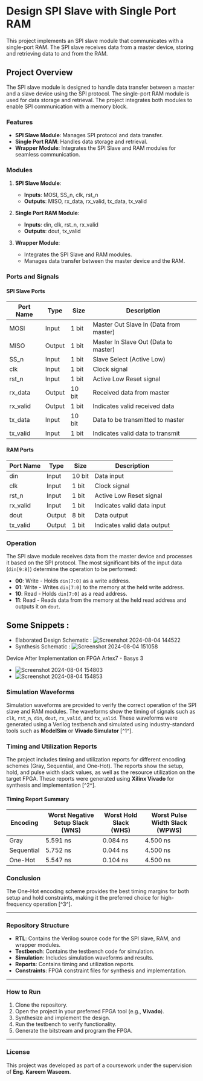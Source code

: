 # Design SPI Slave with Single Port RAM

This project implements an SPI slave module that communicates with a single-port RAM. The SPI slave receives data from a master device, storing and retrieving data to and from the RAM.

## Project Overview

The SPI slave module is designed to handle data transfer between a master and a slave device using the SPI protocol. The single-port RAM module is used for data storage and retrieval. The project integrates both modules to enable SPI communication with a memory block.

### Features

- **SPI Slave Module**: Manages SPI protocol and data transfer.
- **Single Port RAM**: Handles data storage and retrieval.
- **Wrapper Module**: Integrates the SPI Slave and RAM modules for seamless communication.

### Modules

1. **SPI Slave Module**:
   - **Inputs**: MOSI, SS_n, clk, rst_n
   - **Outputs**: MISO, rx_data, rx_valid, tx_data, tx_valid

2. **Single Port RAM Module**:
   - **Inputs**: din, clk, rst_n, rx_valid
   - **Outputs**: dout, tx_valid

3. **Wrapper Module**:
   - Integrates the SPI Slave and RAM modules.
   - Manages data transfer between the master device and the RAM.

### Ports and Signals

#### SPI Slave Ports

| Port Name | Type   | Size    | Description                     |
|-----------|--------|---------|---------------------------------|
| MOSI      | Input  | 1 bit   | Master Out Slave In (Data from master) |
| MISO      | Output | 1 bit   | Master In Slave Out (Data to master)   |
| SS_n      | Input  | 1 bit   | Slave Select (Active Low)              |
| clk       | Input  | 1 bit   | Clock signal                          |
| rst_n     | Input  | 1 bit   | Active Low Reset signal               |
| rx_data   | Output | 10 bit  | Received data from master             |
| rx_valid  | Output | 1 bit   | Indicates valid received data         |
| tx_data   | Input  | 10 bit  | Data to be transmitted to master      |
| tx_valid  | Input  | 1 bit   | Indicates valid data to transmit      |

#### RAM Ports

| Port Name | Type   | Size    | Description                     |
|-----------|--------|---------|---------------------------------|
| din       | Input  | 10 bit  | Data input                      |
| clk       | Input  | 1 bit   | Clock signal                    |
| rst_n     | Input  | 1 bit   | Active Low Reset signal         |
| rx_valid  | Input  | 1 bit   | Indicates valid data input      |
| dout      | Output | 8 bit   | Data output                     |
| tx_valid  | Output | 1 bit   | Indicates valid data output     |

### Operation

The SPI slave module receives data from the master device and processes it based on the SPI protocol. The most significant bits of the input data (`din[9:8]`) determine the operation to be performed:

- **00**: Write - Holds `din[7:0]` as a write address.
- **01**: Write - Writes `din[7:0]` to the memory at the held write address.
- **10**: Read - Holds `din[7:0]` as a read address.
- **11**: Read - Reads data from the memory at the held read address and outputs it on `dout`.


## Some Snippets :
- Elaborated Design Schematic : 
![Screenshot 2024-08-04 144522](https://github.com/user-attachments/assets/0c718c8e-4e32-4d76-b55e-8bcee2bd10a6)
- Synthesis Schematic : 
![Screenshot 2024-08-04 151058](https://github.com/user-attachments/assets/14c49ae4-e254-4f27-a2b3-5a6e5202a27f)

Device After Implementation on FPGA Artex7 - Basys 3
- ![Screenshot 2024-08-04 154803](https://github.com/user-attachments/assets/eb3574d8-77dd-4279-8838-15c725a914b8)
- ![Screenshot 2024-08-04 154853](https://github.com/user-attachments/assets/14729c9f-c0b5-4f6c-9514-44b12c1d1b68)

### Simulation Waveforms

Simulation waveforms are provided to verify the correct operation of the SPI slave and RAM modules. The waveforms show the timing of signals such as `clk`, `rst_n`, `din`, `dout`, `rx_valid`, and `tx_valid`. These waveforms were generated using a Verilog testbench and simulated using industry-standard tools such as **ModelSim** or **Vivado Simulator** [^1^].

### Timing and Utilization Reports

The project includes timing and utilization reports for different encoding schemes (Gray, Sequential, and One-Hot). The reports show the setup, hold, and pulse width slack values, as well as the resource utilization on the target FPGA. These reports were generated using **Xilinx Vivado** for synthesis and implementation [^2^].

#### Timing Report Summary

| Encoding       | Worst Negative Setup Slack (WNS) | Worst Hold Slack (WHS) | Worst Pulse Width Slack (WPWS) |
|----------------|----------------------------------|------------------------|--------------------------------|
| Gray           | 5.591 ns                        | 0.084 ns               | 4.500 ns                       |
| Sequential     | 5.752 ns                        | 0.044 ns               | 4.500 ns                       |
| One-Hot        | 5.547 ns                        | 0.104 ns               | 4.500 ns                       |

### Conclusion

The One-Hot encoding scheme provides the best timing margins for both setup and hold constraints, making it the preferred choice for high-frequency operation [^3^].

---

### Repository Structure

- **RTL**: Contains the Verilog source code for the SPI slave, RAM, and wrapper modules.
- **Testbench**: Contains the testbench code for simulation.
- **Simulation**: Includes simulation waveforms and results.
- **Reports**: Contains timing and utilization reports.
- **Constraints**: FPGA constraint files for synthesis and implementation.

---

### How to Run

1. Clone the repository.
2. Open the project in your preferred FPGA tool (e.g., **Vivado**).
3. Synthesize and implement the design.
4. Run the testbench to verify functionality.
5. Generate the bitstream and program the FPGA.

---

### License

This project was developed as part of a coursework under the supervision of **Eng. Kareem Waseem**.
